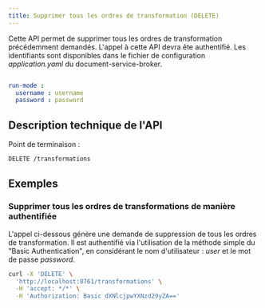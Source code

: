 ```yaml
---
title: Supprimer tous les ordres de transformation (DELETE)
---
```


Cette API permet de supprimer tous les ordres de transformation précédemment demandés.
L'appel à cette API devra ête authentifié. Les identifiants sont disponibles dans le fichier de configuration _application.yaml_ du document-service-broker.

```yaml

run-mode :
  username : username
  password : password
```

## Description technique de l'API

Point de terminaison :
```bash
DELETE /transformations
```

## Exemples

### Supprimer tous les ordres de transformations de manière authentifiée

L'appel ci-dessous génère une demande de suppression de tous les ordres de transformation.
Il est authentifié via l'utilisation de la méthode simple du "Basic Authentication",
en considérant le nom d'utilisateur : _user_ et le mot de passe _password_.

```bash
curl -X 'DELETE' \
  'http://localhost:8761/transformations' \
  -H 'accept: */*' \
  -H 'Authorization: Basic dXNlcjpwYXNzd29yZA=='
```
